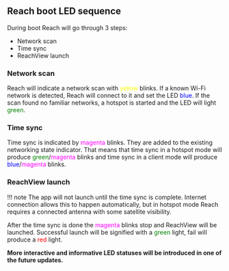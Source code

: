 ## Reach boot LED sequence

During boot Reach will go through 3 steps:

* Network scan
* Time sync
* ReachView launch

### Network scan

Reach will indicate a network scan with <font color="yellow">yellow</font> blinks. If a known Wi-Fi network is detected, Reach will connect to it and set the LED <font color="blue">blue</font>. If the scan found no familiar networks, a hotspot is started and the LED will light <font color="green">green</font>.

### Time sync

Time sync is indicated by <font color="magenta">magenta</font> blinks. They are added to the existing networking state indicator. That means that time sync in a hotspot mode will produce <font color="green">green</font>/<font color="magenta">magenta</font> blinks and time sync in a client mode will produce <font color="blue">blue</font>/<font color="magenta">magenta</font> blinks.

### ReachView launch

!!! note
    The app will not launch until the time sync is complete. Internet connection allows this to happen automatically, but in hotspot mode Reach requires a connected antenna with some satellite visibility.

After the time sync is done the <font color="magenta">magenta</font> blinks stop and ReachView will be launched. Successful launch will be signified with a <font color="green">green</font> light, fail will produce a <font color="red">red</font> light.

**More interactive and informative LED statuses will be introduced in one of the future updates.**
